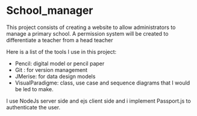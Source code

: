 # School_manager

This project consists of creating a website to allow administrators to manage a primary school.
A permission system will be created to differentiate a teacher from a head teacher

Here is a list of the tools I use in this project:

- Pencil: digital model or pencil paper
- Git : for version management
- JMerise: for data design models
- VisualParadigme: class, use case and sequence diagrams that I would be led to make.

I use NodeJs server side and ejs client side and i implement Passport.js to authenticate the user.
